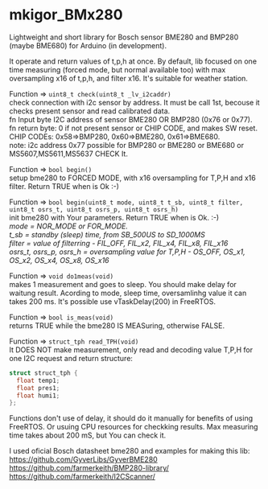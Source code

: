 # mkigor_BMx280
Lightweight and short library for Bosch sensor BME280 and BMP280 (maybe BME680) for Arduino (in development).

It operate and return values of t,p,h at once.
By default, lib focused on one time measuring (forced mode, but normal available too) 
with max oversampling x16 of t,p,h, and filter x16. It's suitable for weather station.

Function => `uint8_t check(uint8_t _lv_i2caddr)`<BR>
check connection with i2c sensor by address.
It must be call 1st, becouse it checks present sensor and read calibrated data.<BR>
fn Input byte I2C address of sensor BME280 OR BMP280 (0x76 or 0x77).<BR>
fn return byte: 0 if not present sensor or CHIP CODE, and makes SW reset.<BR>
CHIP CODEs: 0x58=>BMP280, 0x60=>BME280, 0x61=>BME680.<BR>
note: i2c address 0x77 possible for BMP280 or BME280 or BME680 or MS5607,MS5611,MS5637 CHECK It.

Function => `bool begin()`<BR>
setup bme280 to FORCED MODE, with x16 oversampling for T,P,H and x16 filter. Return TRUE when is Ok :-)

Function => `bool begin(uint8_t mode, uint8_t t_sb, uint8_t filter, uint8_t osrs_t, uint8_t osrs_p, uint8_t osrs_h)`<BR>
init bme280 with Your parameters. Return TRUE when is Ok. :-)<BR>
*mode = NOR_MODE or FOR_MODE. <BR>
t_sb = standby (sleep) time, from SB_500US to SD_1000MS<BR>
filter  =  value of filterring - FIL_OFF, FIL_x2, FIL_x4, FIL_x8, FIL_x16<BR>
osrs_t, osrs_p, osrs_h = oversampling value for T,P,H - OS_OFF, OS_x1, OS_x2, OS_x4, OS_x8, OS_x16*

Function => `void do1meas(void)`<BR>
makes 1 measurement and goes to sleep. You should make delay for waitung result.
Acording to mode, sleep time, oversamlinhg value it can takes 200 ms. It's possible use vTaskDelay(200) in FreeRTOS.

Function => `bool is_meas(void)`<BR>
returns TRUE while the bme280 IS MEASuring, otherwise FALSE.

Function => `struct_tph read_TPH(void)`<BR>
It DOES NOT make measurement, only read and decoding value T,P,H for one I2C request and return structure:
```c++
struct struct_tph {
  float temp1;
  float pres1;
  float humi1;
};
```
Functions don't use of delay, it should do it manually for benefits of using FreeRTOS.
Or usuing CPU resources for checkking results. Max measuring time takes about 200 mS, but You can check it.

I used oficial Bosch datasheet bme280 and examples for making this lib:<BR>
https://github.com/GyverLibs/GyverBME280<BR>
https://github.com/farmerkeith/BMP280-library/<BR>
https://github.com/farmerkeith/I2CScanner/<BR>

